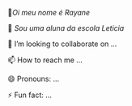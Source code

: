🥰*Oi meu nome é Rayane* 

📕 *Sou uma aluna da escola Leticia*
 
  
 💞️ I’m looking to collaborate on ...
 
📫 How to reach me ...

 😄 Pronouns: ...
 
 ⚡ Fun fact: ...
 

<!---
Ane09/Ane09 is a ✨ special ✨ repository because its `README.md` (this file) appears on your GitHub profile.
You can click the Preview link to take a look at your changes.
--->
